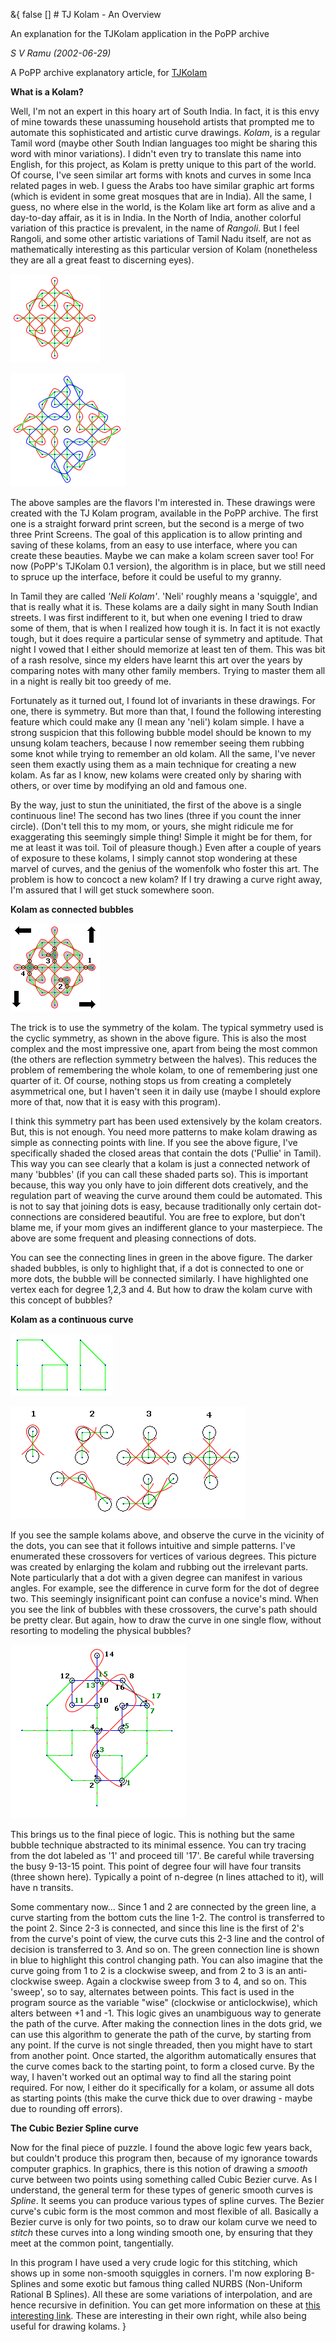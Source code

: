 &{<nil> false <nil> <nil> [] <nil> <nil> <nil> <nil> # TJ Kolam - An Overview

An explanation for the TJKolam application in the PoPP archive

*S V Ramu (2002-06-29)*

A PoPP archive explanatory article, for [TJKolam](PoPP%20-%20TJ%20Kolam.html)

**What is a Kolam?**

Well, I'm not an expert in this hoary art of South India. In fact, it is this envy of mine towards these unassuming household artists that prompted me to automate this sophisticated and artistic curve drawings. *Kolam*, is a regular Tamil word (maybe other South Indian languages too might be sharing this word with minor variations). I didn't even try to translate this name into English, for this project, as Kolam is pretty unique to this part of the world. Of course, I've seen similar art forms with knots and curves in some Inca related pages in web. I guess the Arabs too have similar graphic art forms (which is evident in some great mosques that are in India). All the same, I guess, no where else in the world, is the Kolam like art form as alive and a day-to-day affair, as it is in India. In the North of India, another colorful variation of this practice is prevalent, in the name of *Rangoli*. But I feel Rangoli, and some other artistic variations of Tamil Nadu itself, are not as mathematically interesting as this particular version of Kolam (nonetheless they are all a great feast to discerning eyes).

![](/assets/images/TJ%20Kolam%20-%20An%20Overview/42716c9f65f978780e3ced69657c2d64.jpg)

![](/assets/images/TJ%20Kolam%20-%20An%20Overview/5a5a90598768012a65d71427cadd612a.jpg)

The above samples are the flavors I'm interested in. These drawings were created with the TJ Kolam program, available in the PoPP archive. The first one is a straight forward print screen, but the second is a merge of two three Print Screens. The goal of this application is to allow printing and saving of these kolams, from an easy to use interface, where you can create these beauties. Maybe we can make a kolam screen saver too! For now (PoPP's TJKolam 0.1 version), the algorithm is in place, but we still need to spruce up the interface, before it could be useful to my granny.

In Tamil they are called *'Neli Kolam'*. 'Neli' roughly means a 'squiggle', and that is really what it is. These kolams are a daily sight in many South Indian streets. I was first indifferent to it, but when one evening I tried to draw some of them, that is when I realized how tough it is. In fact it is not exactly tough, but it does require a particular sense of symmetry and aptitude. That night I vowed that I either should memorize at least ten of them. This was bit of a rash resolve, since my elders have learnt this art over the years by comparing notes with many other family members. Trying to master them all in a night is really bit too greedy of me.

Fortunately as it turned out, I found lot of invariants in these drawings. For one, there is symmetry. But more than that, I found the following interesting feature which could make any (I mean any 'neli') kolam simple. I have a strong suspicion that this following bubble model should be known to my unsung kolam teachers, because I now remember seeing them rubbing some knot while trying to remember an old kolam. All the same, I've never seen them exactly using them as a main technique for creating a new kolam. As far as I know, new kolams were created only by sharing with others, or over time by modifying an old and famous one.

By the way, just to stun the uninitiated, the first of the above is a single continuous line! The second has two lines (three if you count the inner circle). (Don't tell this to my mom, or yours, she might ridicule me for exaggerating this seemingly simple thing! Simple it might be for them, for me at least it was toil. Toil of pleasure though.) Even after a couple of years of exposure to these kolams, I simply cannot stop wondering at these marvel of curves, and the genius of the womenfolk who foster this art. The problem is how to concoct a new kolam? If I try drawing a curve right away, I'm assured that I will get stuck somewhere soon.

**Kolam as connected bubbles**

![](/assets/images/TJ%20Kolam%20-%20An%20Overview/c1d98ec96575f82a9abfde7e78281e45.jpg)

The trick is to use the symmetry of the kolam. The typical symmetry used is the cyclic symmetry, as shown in the above figure. This is also the most complex and the most impressive one, apart from being the most common (the others are reflection symmetry between the halves). This reduces the problem of remembering the whole kolam, to one of remembering just one quarter of it. Of course, nothing stops us from creating a completely asymmetrical one, but I haven't seen it in daily use (maybe I should explore more of that, now that it is easy with this program).

I think this symmetry part has been used extensively by the kolam creators. But, this is not enough. You need more patterns to make kolam drawing as simple as connecting points with line. If you see the above figure, I've specifically shaded the closed areas that contain the dots ('Pullie' in Tamil). This way you can see clearly that a kolam is just a connected network of many 'bubbles' (if you can call these shaded parts so). This is important because, this way you only have to join different dots creatively, and the regulation part of weaving the curve around them could be automated. This is not to say that joining dots is easy, because traditionally only certain dot-connections are considered beautiful. You are free to explore, but don't blame me, if your mom gives an indifferent glance to your masterpiece. The above are some frequent and pleasing connections of dots.

You can see the connecting lines in green in the above figure. The darker shaded bubbles, is only to highlight that, if a dot is connected to one or more dots, the bubble will be connected similarly. I have highlighted one vertex each for degree 1,2,3 and 4. But how to draw the kolam curve with this concept of bubbles?

**Kolam as a continuous curve**

![](/assets/images/TJ%20Kolam%20-%20An%20Overview/80ad708d79287ae7d5d2ec4403c147f4.jpg)

![](/assets/images/TJ%20Kolam%20-%20An%20Overview/611fb8849bf5ea7ab8adfd07d004ca7a.jpg)

If you see the sample kolams above, and observe the curve in the vicinity of the dots, you can see that it follows intuitive and simple patterns. I've enumerated these crossovers for vertices of various degrees. This picture was created by enlarging the kolam and rubbing out the irrelevant parts. Note particularly that a dot with a given degree can manifest in various angles. For example, see the difference in curve form for the dot of degree two. This seemingly insignificant point can confuse a novice's mind. When you see the link of bubbles with these crossovers, the curve's path should be pretty clear. But again, how to draw the curve in one single flow, without resorting to modeling the physical bubbles?

![](/assets/images/TJ%20Kolam%20-%20An%20Overview/9167d69a58c6c28754976abd3eacac76.jpg)

This brings us to the final piece of logic. This is nothing but the same bubble technique abstracted to its minimal essence. You can try tracing from the dot labeled as '1' and proceed till '17'. Be careful while traversing the busy 9-13-15 point. This point of degree four will have four transits (three shown here). Typically a point of n-degree (n lines attached to it), will have n transits.

Some commentary now... Since 1 and 2 are connected by the green line, a curve starting from the bottom cuts the line 1-2. The control is transferred to the point 2. Since 2-3 is connected, and since this line is the first of 2's from the curve's point of view, the curve cuts this 2-3 line and the control of decision is transferred to 3. And so on. The green connection line is shown in blue to highlight this control changing path. You can also imagine that the curve going from 1 to 2 is a clockwise sweep, and from 2 to 3 is an anti-clockwise sweep. Again a clockwise sweep from 3 to 4, and so on. This 'sweep', so to say, alternates between points. This fact is used in the program source as the variable "wise" (clockwise or anticlockwise), which alters between +1 and -1. This logic gives an unambiguous way to generate the path of the curve. After making the connection lines in the dots grid, we can use this algorithm to generate the path of the curve, by starting from any point. If the curve is not single threaded, then you might have to start from another point. Once started, the algorithm automatically ensures that the curve comes back to the starting point, to form a closed curve. By the way, I haven't worked out an optimal way to find all the staring point required. For now, I either do it specifically for a kolam, or assume all dots as starting points (this make the curve thick due to over drawing - maybe due to rounding off errors).

**The Cubic Bezier Spline curve**

Now for the final piece of puzzle. I found the above logic few years back, but couldn't produce this program then, because of my ignorance towards computer graphics. In graphics, there is this notion of drawing a *smooth* curve between two points using something called Cubic Bezier curve. As I understand, the general term for these types of generic smooth curves is *Spline*. It seems you can produce various types of spline curves. The Bezier curve's cubic form is the most common and most flexible of all. Basically a Bezier curve is only for two points, so to draw our kolam curve we need to *stitch* these curves into a long winding smooth one, by ensuring that they meet at the common point, tangentially.

In this program I have used a very crude logic for this stitching, which shows up in some non-smooth squiggles in corners. I'm now exploring B-Splines and some exotic but famous thing called NURBS (Non-Uniform Rational B Splines). All these are some variations of interpolation, and are hence recursive in definition. You can get more information on these at [this interesting link](https://www.ipm.sci-nnov.ru/%7Edemidov/VRML/Splines/Intro/Bezier.htm). These are interesting in their own right, while also being useful for drawing kolams.
}
